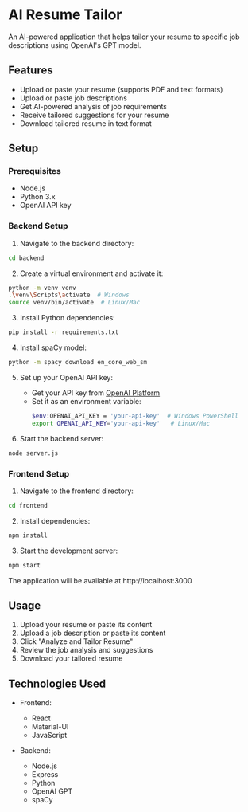 # AI Resume Tailor

An AI-powered application that helps tailor your resume to specific job descriptions using OpenAI's GPT model.

## Features

- Upload or paste your resume (supports PDF and text formats)
- Upload or paste job descriptions
- Get AI-powered analysis of job requirements
- Receive tailored suggestions for your resume
- Download tailored resume in text format

## Setup

### Prerequisites

- Node.js
- Python 3.x
- OpenAI API key

### Backend Setup

1. Navigate to the backend directory:
```bash
cd backend
```

2. Create a virtual environment and activate it:
```bash
python -m venv venv
.\venv\Scripts\activate  # Windows
source venv/bin/activate  # Linux/Mac
```

3. Install Python dependencies:
```bash
pip install -r requirements.txt
```

4. Install spaCy model:
```bash
python -m spacy download en_core_web_sm
```

5. Set up your OpenAI API key:
   - Get your API key from [OpenAI Platform](https://platform.openai.com/api-keys)
   - Set it as an environment variable:
     ```bash
     $env:OPENAI_API_KEY = 'your-api-key'  # Windows PowerShell
     export OPENAI_API_KEY='your-api-key'   # Linux/Mac
     ```

6. Start the backend server:
```bash
node server.js
```

### Frontend Setup

1. Navigate to the frontend directory:
```bash
cd frontend
```

2. Install dependencies:
```bash
npm install
```

3. Start the development server:
```bash
npm start
```

The application will be available at http://localhost:3000

## Usage

1. Upload your resume or paste its content
2. Upload a job description or paste its content
3. Click "Analyze and Tailor Resume"
4. Review the job analysis and suggestions
5. Download your tailored resume

## Technologies Used

- Frontend:
  - React
  - Material-UI
  - JavaScript

- Backend:
  - Node.js
  - Express
  - Python
  - OpenAI GPT
  - spaCy
